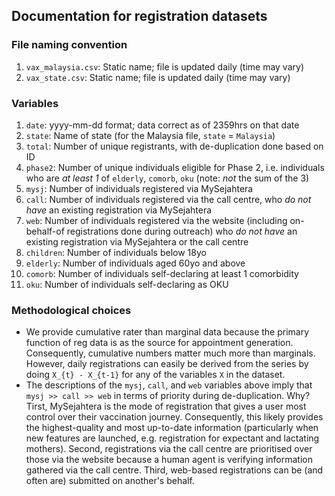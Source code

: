 ## Documentation for registration datasets

### File naming convention

1) `vax_malaysia.csv`: Static name; file is updated daily (time may vary)
2) `vax_state.csv`: Static name; file is updated daily (time may vary)

### Variables

1) `date`: yyyy-mm-dd format; data correct as of 2359hrs on that date
2) `state`: Name of state (for the Malaysia file, `state` = `Malaysia`)
3) `total`: Number of unique registrants, with de-duplication done based on ID
4) `phase2`: Number of unique individuals eligible for Phase 2, i.e. individuals who are _at least 1_ of `elderly`, `comorb`, `oku` (note: _not_ the sum of the 3)
5) `mysj`: Number of individuals registered via MySejahtera
6) `call`: Number of individuals registered via the call centre, who _do not have_ an existing registration via MySejahtera 
7) `web`: Number of individuals registered via the website (including on-behalf-of registrations done during outreach) who _do not have_ an existing registration via MySejahtera or the call centre
8) `children`: Number of individuals below 18yo
9) `elderly`: Number of individuals aged 60yo and above
10) `comorb`: Number of individuals self-declaring at least 1 comorbidity
11) `oku`: Number of individuals self-declaring as OKU

### Methodological choices
+ We provide cumulative rater than marginal data because the primary function of reg data is as the source for appointment generation. Consequently, cumulative numbers matter much more than marginals. However, daily registrations can easily be derived from the series by doing `X_{t} - X_{t-1}` for any of the variables `X` in the dataset.
+ The descriptions of the `mysj`, `call`, and `web` variables above imply that `mysj >> call >> web` in terms of priority during de-duplication. Why? Tirst, MySejahtera is the mode of registration that gives a user most control over their vaccination journey. Consequently, this likely provides the highest-quality and most up-to-date information (particularly when new features are launched, e.g. registration for expectant and lactating mothers). Second, registrations via the call centre are prioritised over those via the website because a human agent is verifying information gathered via the call centre. Third, web-based registrations can be (and often are) submitted on another's behalf. 
